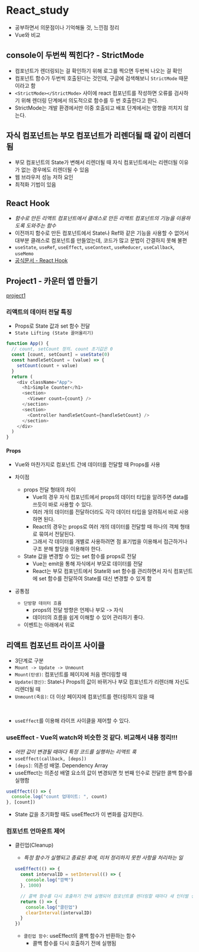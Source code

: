 # React_study

- 공부하면서 의문점이나 기억해둘 것, 느낀점 정리
- Vue와 비교

## console이 두번씩 찍힌다? - StrictMode

- 컴포넌트가 렌더링되는 걸 확인하기 위해 로그를 찍으면 두번씩 나오는 걸 확인
- 컴포넌트 함수가 두번씩 호출된다는 것인데, 구글에 검색해보니 `StrictMode` 때문이라고 함
- `<StrictMode></StrictMode>` 사이에 react 컴포넌트를 작성하면 오류를 검사하기 위해 렌더링 단계에서 의도적으로 함수를 두 번 호출한다고 한다.
- StrictMode는 개발 환경에서만 이중 호출되고 배포 단계에서는 영향을 끼치지 않는다.

## 자식 컴포넌트는 부모 컴포넌트가 리렌더될 때 같이 리렌더됨

- 부모 컴포넌트의 State가 변해서 리렌더될 때 자식 컴포넌트에서는 리렌더될 이유가 없는 경우에도 리렌더될 수 있음
- 웹 브라우저 성능 저하 요인
- 최적화 기법이 있음

## React Hook

- *함수로 만든 리액트 컴포넌트에서 클래스로 만든 리액트 컴포넌트의 기능을 이용하도록 도와주는 함수*
- 이전까지 함수로 만든 컴포넌트에서 State나 Ref와 같은 기능을 사용할 수 없어서 대부분 클래스로 컴포넌트를 만들었는데, 코드가 많고 문법이 간결하지 못해 불편
- `useState`, `useRef`, `useEffect`, `useContext`, `useReducer`, `useCallback`, `useMemo`
- [공식문서 - React Hook](https://react.dev/reference/react)

## Project1 - 카운터 앱 만들기

[project1](./project1/README.md)

### 리액트의 데이터 전달 특징

- Props로 State 값과 set 함수 전달
- `State Lifting (State 끌어올리기)`

```javascript
function App() {
  // count, setCount 정의. count 초기값은 0
  const [count, setCount] = useState(0)
  const handleSetCount = (value) => {
    setCount(count + value)
  }
  return (
    <div className="App">
      <h1>Simple Counter</h1>
      <section>
        <Viewer count={count} />
      </section>
      <section>
        <Controller handleSetCount={handleSetCount} />
      </section>
    </div>
  )
}
```

#### Props

- Vue와 마찬가지로 컴포넌트 간에 데이터를 전달할 때 Props를 사용

- 차이점
  - props 전달 형태의 차이
    - Vue의 경우 자식 컴포넌트에서 props의 데이터 타입을 알려주면 data를 쓰듯이 바로 사용할 수 있다.
    - 여러 개의 데이터를 전달하더라도 각각 데이터 타입을 알려줘서 바로 사용하면 된다.
    - React의 경우는 props로 여러 개의 데이터를 전달할 때 하나의 객체 형태로 묶여서 전달된다.
    - 그래서 각 데이터를 개별로 사용하려면 점 표기법을 이용해서 접근하거나 구조 분해 할당을 이용해야 한다.
  - State 값을 변경할 수 있는 set 함수를 props로 전달
    - Vue는 emit을 통해 자식에서 부모로 데이터를 전달
    - React는 부모 컴포넌트에서 State와 set 함수를 관리하면서 자식 컴포넌트에 set 함수를 전달하여 State를 대신 변경할 수 있게 함


- 공통점
  - `단방향 데이터 흐름`
    - props의 전달 방향은 언제나 부모 -> 자식
    - 데이터의 흐름을 쉽게 이해할 수 있어 관리하기 좋다.
  - 이벤트는 아래에서 위로

## 리액트 컴포넌트 라이프 사이클

- 3단계로 구분
- `Mount -> Update -> Unmount`
- `Mount(탄생)`: 컴포넌트를 페이지에 처음 렌더링할 때
- `Update(갱신)`: State나 Props의 값이 바뀌거나 부모 컴포넌트가 리렌더해 자신도 리렌더될 때
- `Unmount(죽음)`: 더 이상 페이지에 컴포넌트를 렌더링하지 않을 때

<br/>

- `useEffect`를 이용해 라이프 사이클을 제어할 수 있다.

### useEffect - Vue의 watch와 비슷한 것 같다. 비교해서 내용 정리!!!

- *어떤 값이 변경될 때마다 특정 코드를 실행하는 리액트 훅*
- `useEffect(callback, [deps])`
- `[deps]`: 의존성 배열. Dependency Array
- useEffect는 의존성 배열 요소의 값이 변경되면 첫 번째 인수로 전달한 콜백 함수를 실행함

```javascript
useEffect(() => {
  console.log("count 업데이트: ", count)
}, [count])
```

- State 값을 초기화할 때도 useEffect가 이 변화를 감지한다.

### 컴포넌트 언마운트 제어

- 클린업(Cleanup)
  - *특정 함수가 실행되고 종료된 후에, 미처 정리하지 못한 사항을 처리하는 일*

  ```javascript
  useEffect(() => {
    const intervalID = setInterval(() => {
      console.log("깜빡")
    }, 1000)

    // 콜백 함수를 다시 호출하기 전에 실행되어 컴포넌트를 렌더링할 때마다 새 인터벌 생성, 기존 인터벌 삭제
    return () => {
      console.log("클린업")
      clearInterval(intervalID)
    }
  })
  ```

  - `클린업 함수`: useEffect의 콜백 함수가 반환하는 함수
    - 콜백 함수를 다시 호출하기 전에 실행됨